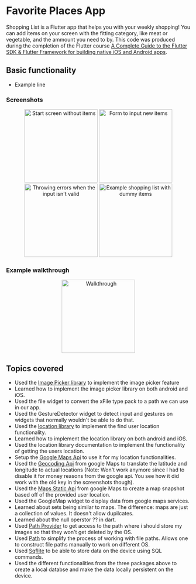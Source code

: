 # Favorite Places App

Shopping List is a Flutter app that helps you with your weekly shopping! You can add items on your screen with the fitting category, like meat or vegetable, and the ammount you need to by. This code was produced during the completion of the Flutter course [A Complete Guide to the Flutter SDK & Flutter Framework for building native iOS and Android apps](https://www.udemy.com/course/learn-flutter-dart-to-build-ios-android-apps/learn/lecture/37130436#overview).

## Basic functionality
- Example line

### Screenshots 
<div align="center">
  <img src="empty_list.png" alt="Start screen without items" width="200"/>
  <img src="adding_item.png" alt="Form to input new items" width="200"/>
  <img src="invalid_input.png" alt="Throwing errors when the input isn't valid" width="200"/>
  <img src="filled_list.png" alt="Example shopping list with dummy items" width="200"/>
</div>

### Example walkthrough
<div align="center">
  <img src="walkthrough.gif" alt="Walkthrough" width="200"/>
</div>

## Topics covered 

- Used the [Image Picker library](https://pub.dev/packages/image_picker) to implement the image picker feature
- Learned how to implement the image picker library on both android and iOS.
- Used the file widget to convert the xFile type pack to a path we can use in our app.
- Used the GestureDetector widget to detect input and gestures on widgets that normally wouldn't be able to do that.
- Used the [location library](https://pub.dev/packages/location) to implement the find user location functionality.
- Learned how to implement the location library on both android and iOS.
- Used the location library documentation to implement the functionality of getting the users location.
- Setup the [Google Maps Api](https://console.cloud.google.com/google/maps-apis/discover) to use it for my location functionalities.
- Used the [Geocoding Api](https://developers.google.com/maps/documentation/geocoding/requests-reverse-geocoding#reverse-example) from google Maps to translate the latitude and longitude to actual locations (Note: Won't work anymore since I had to disable it for money reasons from the google api. You see how it did work with the old key in the screenshots though).
- Used the [Maps Static Api](https://developers.google.com/maps/documentation/maps-static/overview) from google Maps to create a map snapshot based off of the provided user location.
- Used the GoogleMap widget to display data from google maps services.
- Learned about sets being similar to maps. The difference: maps are just a collection of values. It doesn't allow dupilcates.
- Learned about the null operstor ?? in dart.
- Used [Path Provider](https://pub.dev/packages/path_provider) to get access to the path where i should store my images so that they won't get deleted by the OS.
- Used [Path](https://pub.dev/packages/path) to simplify the process of working with file paths. Allows one to construct file paths manually to work on different OS.
- Used [Sqflite](https://pub.dev/packages/sqflite) to be able to store data on the device using SQL commands.
- Used the different functionalities from the three packages above to create a local databse and make the data locally persistent on the device.
